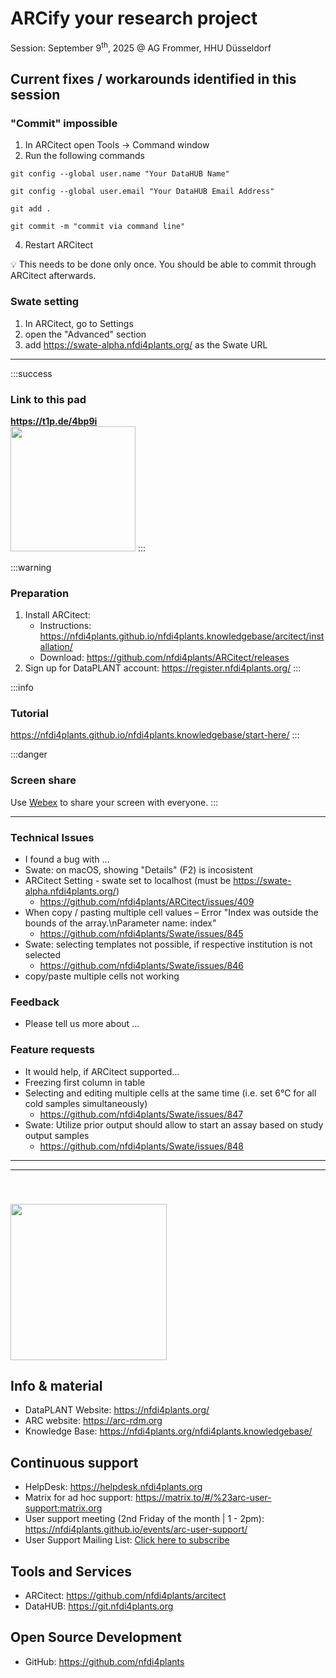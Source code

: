 
# ARCify your research project

Session: September 9<sup>th</sup>, 2025  @ AG Frommer, HHU Düsseldorf


## Current fixes / workarounds identified in this session

### "Commit" impossible

1. In ARCitect open Tools -> Command window
2. Run the following commands

```
git config --global user.name "Your DataHUB Name"
```

```
git config --global user.email "Your DataHUB Email Address"
```

```
git add .
```

```
git commit -m "commit via command line"
```

4. Restart ARCitect

:bulb: This needs to be done only once. You should be able to commit through ARCitect afterwards.


### Swate setting

1. In ARCitect, go to Settings
2. open the "Advanced" section
3. add https://swate-alpha.nfdi4plants.org/ as the Swate URL

---


:::success


### Link to this pad

**https://t1p.de/4bp9i**
<br>
<img src="https://pad.hhu.de/uploads/ad8b069f-9986-4cd4-9b4f-59f5bb15c7bd.png"  width="200px"/>
:::

:::warning
### Preparation

1. Install ARCitect:
    - Instructions: https://nfdi4plants.github.io/nfdi4plants.knowledgebase/arcitect/installation/
    - Download: https://github.com/nfdi4plants/ARCitect/releases
3. Sign up for DataPLANT account: https://register.nfdi4plants.org/
:::


:::info
### Tutorial

<a href="https://nfdi4plants.github.io/nfdi4plants.knowledgebase/start-here/" target="_blank">https://nfdi4plants.github.io/nfdi4plants.knowledgebase/start-here/</a>
:::

:::danger
### Screen share

Use [Webex](https://hhu.webex.com/hhu-en/j.php?MTID=mf3781acec790f8cf820b7d96c62b1b9e) to share your screen with everyone. 
:::


---

### Technical Issues

- I found a bug with ...
- Swate: on macOS, showing "Details" (F2) is incosistent
- ARCitect Setting - swate set to localhost (must be https://swate-alpha.nfdi4plants.org/)
    - https://github.com/nfdi4plants/ARCitect/issues/409
- When copy / pasting multiple cell values – Error "Index was outside the bounds of the array.\nParameter name: index"
    - https://github.com/nfdi4plants/Swate/issues/845
- Swate: selecting templates not possible, if respective institution is not selected
    - https://github.com/nfdi4plants/Swate/issues/846
- copy/paste multiple cells not working

### Feedback

- Please tell us more about ...

### Feature requests

- It would help, if ARCitect supported...
- Freezing first column in table
- Selecting and editing multiple cells at the same time (i.e. set 6°C for all cold samples simultaneously)
    - https://github.com/nfdi4plants/Swate/issues/847
- Swate: Utilize prior output should allow to start an assay based on study output samples
    - https://github.com/nfdi4plants/Swate/issues/848


---
---


    
<img src='https://github.com/nfdi4plants/Branding/raw/master/logos/DataPLANT/DataPLANT_logo_bg_transparent.svg' style="width:250px; margin-top: 40px" />

## Info & material

- DataPLANT Website: <a href="https://nfdi4plants.org/" target="_blank">https://nfdi4plants.org/</a>  
- ARC website: <a href="https://arc-rdm.org" target="_blank">https://arc-rdm.org</a>
- Knowledge Base: <a href="https://nfdi4plants.org/nfdi4plants.knowledgebase/" target="_blank">https://nfdi4plants.org/nfdi4plants.knowledgebase/</a>

## Continuous support

- HelpDesk: <a href="https://helpdesk.nfdi4plants.org" target="_blank">https://helpdesk.nfdi4plants.org</a>
- Matrix for ad hoc support: https://matrix.to/#/%23arc-user-support:matrix.org
- User support meeting (2nd Friday of the month | 1 - 2pm): https://nfdi4plants.github.io/events/arc-user-support/
- User Support Mailing List: <a href="mailto:arc-user-support-join@lists.nfdi.de?subject=subscribe&body=Hit send on this email to join the ARC user support mailing list">Click here to subscribe</a>

## Tools and Services

- ARCitect: <a href="https://github.com/nfdi4plants/arcitect" target="_blank">https://github.com/nfdi4plants/arcitect</a>
- DataHUB: <a href="https://git.nfdi4plants.org" target="_blank">https://git.nfdi4plants.org</a>

## Open Source Development

- GitHub: <a href="https://github.com/nfdi4plants" target="_blank">https://github.com/nfdi4plants</a> 

<!--  

---
---

## Using an alternative DataHUB

In case of downtimes on the central DataPLANT DataHUB, we can use the HHU-DataHUB – an **under development instance** at HHU. 

1. In ARCitect, open "Services" from the sidebar
2. Click <kbd style="color: #1fc2a7">ADD SERVICE</kbd>

    ![](https://pad.hhu.de/uploads/cdfb5336-25d4-4611-8e33-4a265f0f6dc3.png)

3. Fill in the following information
    - Server:
        ```yaml
        datahubdev.hhu.de
        ```
    - Client ID: 
        ```yaml
        e5f4afa485b49d92858f4041fc8e9f283498c53dc6a5bd52b43f98d7acb7bbee
        ```
    - Client Secret: 
        ```yaml
        gloas-f5e205dac3aa263313377403826d9d311eabb384c7257341cd32eae9dc922a8b
        ```


    ![](https://pad.hhu.de/uploads/ae3833bf-827c-4956-b138-71f56430c1df.png)

4. Click <kbd style="background: #1fc2a7; color: white">ADD</kbd>
5. Login via ARCitect sidebar and select `datahubdev.hhu.de` from the Host dropdown menu.




-->